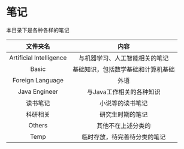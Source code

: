 # 笔记
本目录下是各种各样的笔记

|        文件夹名         |                内容                |
| :---------------------: | :--------------------------------: |
| Artificial Intelligence |   与机器学习、人工智能相关的笔记   |
|          Basic          | 基础知识，包括数学基础和计算机基础 |
|    Foreign Language     |                外语                |
|      Java Engineer      |      与Java工作相关的各种知识      |
|        读书笔记         |          小说等的读书笔记          |
|        科研相关         |          研究生时期的笔记          |
|         Others          |         其他不在上述分类的         |
|          Temp           |    临时存放，待完善待分类的笔记    |





